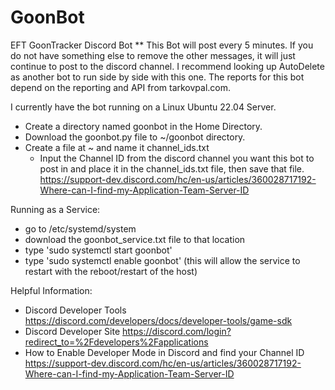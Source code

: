 # GoonBot
EFT GoonTracker Discord Bot 
** This Bot will post every 5 minutes. If you do not have something else to remove the other messages, it will just continue to post to the discord channel. I recommend looking up AutoDelete as another bot to run side by side with this one. The reports for this bot depend on the reporting and API from tarkovpal.com.

I currently have the bot running on a Linux Ubuntu 22.04 Server. 

- Create a directory named goonbot in the Home Directory.
- Download the goonbot.py file to ~/goonbot directory. 
- Create a file at ~ and name it channel_ids.txt
    - Input the Channel ID from the discord channel you want this bot to post in and place it in the channel_ids.txt file, then save that file.  https://support-dev.discord.com/hc/en-us/articles/360028717192-Where-can-I-find-my-Application-Team-Server-ID
 

Running as a Service:
- go to /etc/systemd/system
- download the goonbot_service.txt file to that location
- type 'sudo systemctl start goonbot'
- type 'sudo systemctl enable goonbot' (this will allow the service to restart with the reboot/restart of the host)


Helpful Information:
- Discord Developer Tools 
https://discord.com/developers/docs/developer-tools/game-sdk
- Discord Developer Site
https://discord.com/login?redirect_to=%2Fdevelopers%2Fapplications
- How to Enable Developer Mode in Discord and find your Channel ID
https://support-dev.discord.com/hc/en-us/articles/360028717192-Where-can-I-find-my-Application-Team-Server-ID
